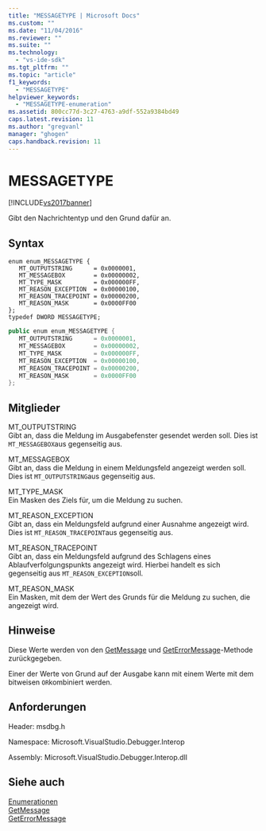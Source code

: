 ```yaml
---
title: "MESSAGETYPE | Microsoft Docs"
ms.custom: ""
ms.date: "11/04/2016"
ms.reviewer: ""
ms.suite: ""
ms.technology: 
  - "vs-ide-sdk"
ms.tgt_pltfrm: ""
ms.topic: "article"
f1_keywords: 
  - "MESSAGETYPE"
helpviewer_keywords: 
  - "MESSAGETYPE-enumeration"
ms.assetid: 800cc77d-3c27-4763-a9df-552a9384bd49
caps.latest.revision: 11
ms.author: "gregvanl"
manager: "ghogen"
caps.handback.revision: 11
---
```

# MESSAGETYPE
[!INCLUDE[vs2017banner](../../../code-quality/includes/vs2017banner.md)]

Gibt den Nachrichtentyp und den Grund dafür an.  
  
## Syntax  
  
```cpp#  
enum enum_MESSAGETYPE {   
   MT_OUTPUTSTRING      = 0x0000001,  
   MT_MESSAGEBOX        = 0x00000002,  
   MT_TYPE_MASK         = 0x000000FF,  
   MT_REASON_EXCEPTION  = 0x00000100,  
   MT_REASON_TRACEPOINT = 0x00000200,  
   MT_REASON_MASK       = 0x0000FF00  
};  
typedef DWORD MESSAGETYPE;  
```  
  
```c#  
public enum enum_MESSAGETYPE {   
   MT_OUTPUTSTRING      = 0x0000001,  
   MT_MESSAGEBOX        = 0x00000002,  
   MT_TYPE_MASK         = 0x000000FF,  
   MT_REASON_EXCEPTION  = 0x00000100,  
   MT_REASON_TRACEPOINT = 0x00000200,  
   MT_REASON_MASK       = 0x0000FF00  
};  
```  
  
## Mitglieder  
 MT\_OUTPUTSTRING  
 Gibt an, dass die Meldung im Ausgabefenster gesendet werden soll.  Dies ist `MT_MESSAGEBOX`aus gegenseitig aus.  
  
 MT\_MESSAGEBOX  
 Gibt an, dass die Meldung in einem Meldungsfeld angezeigt werden soll.  Dies ist `MT_OUTPUTSTRING`aus gegenseitig aus.  
  
 MT\_TYPE\_MASK  
 Ein Masken des Ziels für, um die Meldung zu suchen.  
  
 MT\_REASON\_EXCEPTION  
 Gibt an, dass ein Meldungsfeld aufgrund einer Ausnahme angezeigt wird.  Dies ist `MT_REASON_TRACEPOINT`aus gegenseitig aus.  
  
 MT\_REASON\_TRACEPOINT  
 Gibt an, dass ein Meldungsfeld aufgrund des Schlagens eines Ablaufverfolgungspunkts angezeigt wird.  Hierbei handelt es sich gegenseitig aus `MT_REASON_EXCEPTION`soll.  
  
 MT\_REASON\_MASK  
 Ein Masken, mit dem der Wert des Grunds für die Meldung zu suchen, die angezeigt wird.  
  
## Hinweise  
 Diese Werte werden von den [GetMessage](../../../extensibility/debugger/reference/idebugmessageevent2-getmessage.md) und [GetErrorMessage](../../../extensibility/debugger/reference/idebugerrorevent2-geterrormessage.md)\-Methode zurückgegeben.  
  
 Einer der Werte von Grund auf der Ausgabe kann mit einem Werte mit dem bitweisen `OR`kombiniert werden.  
  
## Anforderungen  
 Header: msdbg.h  
  
 Namespace: Microsoft.VisualStudio.Debugger.Interop  
  
 Assembly: Microsoft.VisualStudio.Debugger.Interop.dll  
  
## Siehe auch  
 [Enumerationen](../../../extensibility/debugger/reference/enumerations-visual-studio-debugging.md)   
 [GetMessage](../../../extensibility/debugger/reference/idebugmessageevent2-getmessage.md)   
 [GetErrorMessage](../../../extensibility/debugger/reference/idebugerrorevent2-geterrormessage.md)